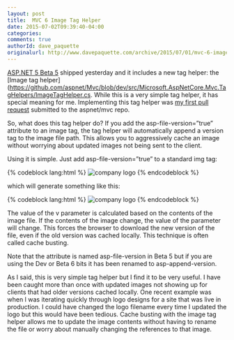 ```yaml
---
layout: post
title:  MVC 6 Image Tag Helper
date: 2015-07-02T09:39:40-04:00
categories:
comments: true
authorId: dave_paquette
originalurl: http://www.davepaquette.com/archive/2015/07/01/mvc-6-image-tag-helper.aspx
---
```


[ASP.NET 5 Beta 5](http://blogs.msdn.com/b/webdev/archive/2015/06/30/asp-net-5-beta5-now-available.aspx) shipped yesterday and it includes a new tag helper: the [Image tag helper](https://github.com/aspnet/Mvc/blob/dev/src/Microsoft.AspNetCore.Mvc.TagHelpers/ImageTagHelper.cs. While this is a very simple tag helper, it has special meaning for me. Implementing this tag helper was [my first pull request](https://github.com/aspnet/Mvc/pull/2516) submitted to the aspnet/mvc repo.

<!--more-->

So, what does this tag helper do? If you add the asp-file-version=”true” attribute to an image tag, the tag helper will automatically append a version tag to the image file path. This allows you to aggressively cache an image without worrying about updated images not being sent to the client.

Using it is simple. Just add asp-file-version=”true” to a standard img tag:

{% codeblock lang:html %}
<img src="~/images/logo.png"
     alt="company logo"
     asp-file-version="true" />
{% endcodeblock %}

which will generate something like this:

{% codeblock lang:html %}
<img src="/images/logo.png?v=W2F5D366_nQ2fQqUk3URdgWy2ZekXjHzHJaY5yaiOOk"
     alt="company logo"/>
{% endcodeblock %}

The value of the v parameter is calculated based on the contents of the image file. If the contents of the image change, the value of the parameter will change. This forces the browser to download the new version of the file, even if the old version was cached locally. This technique is often called cache busting.

Note that the attribute is named asp-file-version in Beta 5 but if you are using the Dev or Beta 6 bits it has been renamed to asp-append-version.

As I said, this is very simple tag helper but I find it to be very useful. I have been caught more than once with updated images not showing up for clients that had older versions cached locally. One recent example was when I was iterating quickly through logo designs for a site that was live in production. I could have changed the logo filename every time I updated the logo but this would have been tedious. Cache busting with the image tag helper allows me to update the image contents without having to rename the file or worry about manually changing the references to that image.
